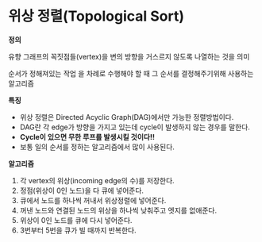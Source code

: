 # 위상 정렬(Topological Sort)

**정의**

  유향 그래프의 꼭짓점들(vertex)을 변의 방향을 거스르지 않도록 나열하는 것을 의미

순서가 정해져있는 작업 을 차례로 수행해야 할 때 그 순서를 결정해주기위해 사용하는 알고리즘

**특징**

- 위상 정렬은 Directed Acyclic Graph(DAG)에서만 가능한 정렬방법이다.
- DAG란 각 edge가 방향을 가지고 있는데 cycle이 발생하지 않는 경우를 말한다.
- **Cycle이 있으면 무한 루프를 발생시킬 것이다!!**
- 보통 일의 순서를 정하는 알고리즘에서 많이 사용된다.

**알고리즘**

1. 각 vertex의 위상(incoming edge의 수)를 저장한다.
2. 정점(위상이 0인 노드)을 다 큐에 넣어준다.
3. 큐에서 노드를 하나씩 꺼내서 위상정렬에 넣어준다.
4. 꺼낸 노드와 연결된 노드의 위상을 하나씩 낮춰주고 엣지를 없애준다.
5. 위상이 0인 노드를 큐에 다시 넣어준다.
6. 3번부터 5번을 큐가 빌 때까지 반복한다.





